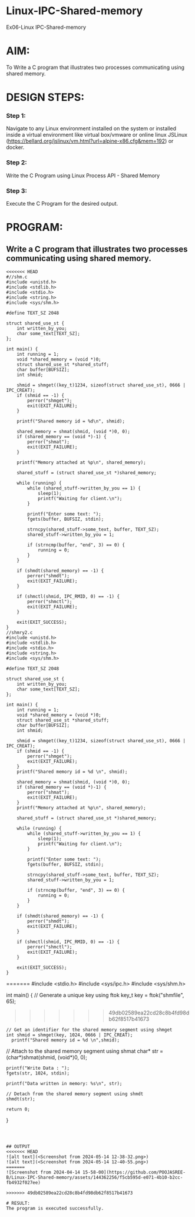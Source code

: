 # Linux-IPC-Shared-memory
Ex06-Linux IPC-Shared-memory

# AIM:
To Write a C program that illustrates two processes communicating using shared memory.

# DESIGN STEPS:

### Step 1:

Navigate to any Linux environment installed on the system or installed inside a virtual environment like virtual box/vmware or online linux JSLinux (https://bellard.org/jslinux/vm.html?url=alpine-x86.cfg&mem=192) or docker.

### Step 2:

Write the C Program using Linux Process API - Shared Memory

### Step 3:

Execute the C Program for the desired output. 

# PROGRAM:

## Write a C program that illustrates two processes communicating using shared memory.
```
<<<<<<< HEAD
#//shm.c
#include <unistd.h>
#include <stdlib.h>
#include <stdio.h>
#include <string.h>
#include <sys/shm.h>

#define TEXT_SZ 2048

struct shared_use_st {
    int written_by_you;
    char some_text[TEXT_SZ];
};

int main() {
    int running = 1;
    void *shared_memory = (void *)0;
    struct shared_use_st *shared_stuff;
    char buffer[BUFSIZ];
    int shmid;

    shmid = shmget((key_t)1234, sizeof(struct shared_use_st), 0666 | IPC_CREAT);
    if (shmid == -1) {
        perror("shmget");
        exit(EXIT_FAILURE);
    }

    printf("Shared memory id = %d\n", shmid);

    shared_memory = shmat(shmid, (void *)0, 0);
    if (shared_memory == (void *)-1) {
        perror("shmat");
        exit(EXIT_FAILURE);
    }

    printf("Memory attached at %p\n", shared_memory);

    shared_stuff = (struct shared_use_st *)shared_memory;

    while (running) {
        while (shared_stuff->written_by_you == 1) {
            sleep(1);
            printf("Waiting for client.\n");
        }

        printf("Enter some text: ");
        fgets(buffer, BUFSIZ, stdin);

        strncpy(shared_stuff->some_text, buffer, TEXT_SZ);
        shared_stuff->written_by_you = 1;

        if (strncmp(buffer, "end", 3) == 0) {
            running = 0;
        }
    }

    if (shmdt(shared_memory) == -1) {
        perror("shmdt");
        exit(EXIT_FAILURE);
    }

    if (shmctl(shmid, IPC_RMID, 0) == -1) {
        perror("shmctl");
        exit(EXIT_FAILURE);
    }

    exit(EXIT_SUCCESS);
}
//shmry2.c
#include <unistd.h>
#include <stdlib.h>
#include <stdio.h>
#include <string.h>
#include <sys/shm.h>

#define TEXT_SZ 2048 

struct shared_use_st {
    int written_by_you;
    char some_text[TEXT_SZ];
};

int main() {
    int running = 1;
    void *shared_memory = (void *)0; 
    struct shared_use_st *shared_stuff; 
    char buffer[BUFSIZ];
    int shmid;

    shmid = shmget((key_t)1234, sizeof(struct shared_use_st), 0666 | IPC_CREAT);
    if (shmid == -1) {
        perror("shmget");
        exit(EXIT_FAILURE);
    }
    printf("Shared memory id = %d \n", shmid);

    shared_memory = shmat(shmid, (void *)0, 0);
    if (shared_memory == (void *)-1) {
        perror("shmat");
        exit(EXIT_FAILURE);
    }
    printf("Memory attached at %p\n", shared_memory); 

    shared_stuff = (struct shared_use_st *)shared_memory; 

    while (running) {
        while (shared_stuff->written_by_you == 1) {
            sleep(1);
            printf("Waiting for client.\n");
        }

        printf("Enter some text: ");
        fgets(buffer, BUFSIZ, stdin);

        strncpy(shared_stuff->some_text, buffer, TEXT_SZ);
        shared_stuff->written_by_you = 1;

        if (strncmp(buffer, "end", 3) == 0) {
            running = 0;
        }
    }

    if (shmdt(shared_memory) == -1) {
        perror("shmdt");
        exit(EXIT_FAILURE);
    }

    if (shmctl(shmid, IPC_RMID, 0) == -1) {
        perror("shmctl");
        exit(EXIT_FAILURE);
    }

    exit(EXIT_SUCCESS);
}

```
=======
#include <stdio.h>
#include <sys/ipc.h>
#include <sys/shm.h>

int main()
{
	// Generate a unique key using ftok
	key_t key = ftok("shmfile", 65);
>>>>>>> 49db02589ea22cd28c8b4fd98db62f8517b41673

	// Get an identifier for the shared memory segment using shmget
	int shmid = shmget(key, 1024, 0666 | IPC_CREAT);
      printf("Shared memory id = %d \n",shmid);
// Attach to the shared memory segment using shmat
	char* str = (char*)shmat(shmid, (void*)0, 0);
	
    printf("Write Data : ");
	fgets(str, 1024, stdin);

	printf("Data written in memory: %s\n", str);

	// Detach from the shared memory segment using shmdt
	shmdt(str);

	return 0;
}
```



## OUTPUT
<<<<<<< HEAD
![alt text](<Screenshot from 2024-05-14 12-38-32.png>)
![alt text](<Screenshot from 2024-05-14 12-40-55.png>)
=======
![Screenshot from 2024-04-14 15-58-00](https://github.com/POOJASREE-B/Linux-IPC-Shared-memory/assets/144362256/f5cb595d-e071-4b10-b2cc-fb4932f027ee)

>>>>>>> 49db02589ea22cd28c8b4fd98db62f8517b41673

# RESULT:
The program is executed successfully.

